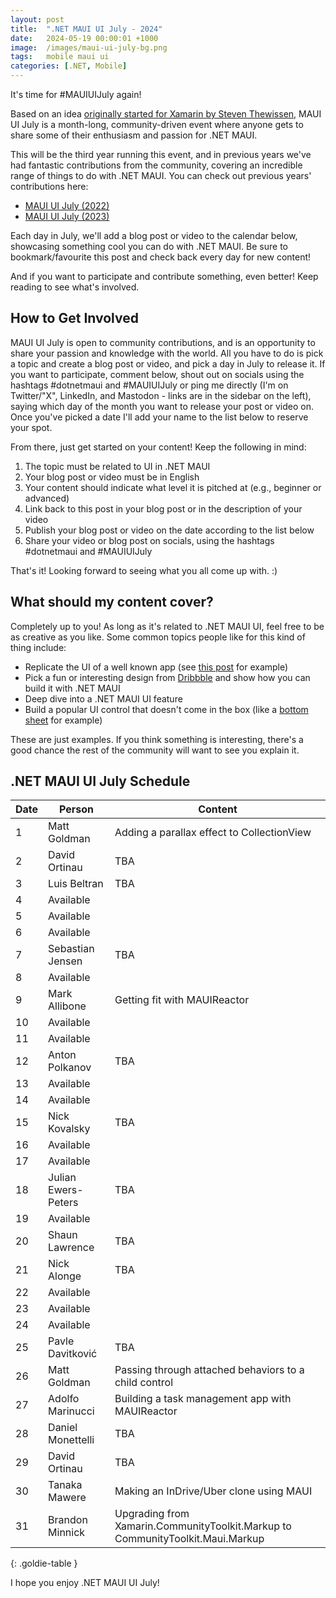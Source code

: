 ```yaml
---
layout: post
title:  ".NET MAUI UI July - 2024"
date:   2024-05-19 00:00:01 +1000
image:  /images/maui-ui-july-bg.png
tags:   mobile maui ui
categories: [.NET, Mobile]
---
```


It's time for #MAUIUIJuly again!

Based on an idea [originally started for Xamarin by Steven Thewissen](https://thewissen.io/introducing-xamarin-ui-july/), MAUI UI July is a month-long, community-driven event where anyone gets to share some of their enthusiasm and passion for .NET MAUI.

This will be the third year running this event, and in previous years we've had fantastic contributions from the community, covering an incredible range of things to do with .NET MAUI. You can check out previous years' contributions here:

* [MAUI UI July (2022)](/posts/maui-ui-july)
* [MAUI UI July (2023)](/posts/maui-ui-july-23)

Each day in July, we'll add a blog post or video to the calendar below, showcasing something cool you can do with .NET MAUI. Be sure to bookmark/favourite this post and check back every day for new content!

And if you want to participate and contribute something, even better! Keep reading to see what's involved.

## How to Get Involved

MAUI UI July is open to community contributions, and is an opportunity to share your passion and knowledge with the world. All you have to do is pick a topic and create a blog post or video, and pick a day in July to release it. If you want to participate, comment below, shout out on socials using the hashtags #dotnetmaui and #MAUIUIJuly or ping me directly (I'm on Twitter/"X", LinkedIn, and Mastodon - links are in the sidebar on the left), saying which day of the month you want to release your post or video on. Once you've picked a date I'll add your name to the list below to reserve your spot.

From there, just get started on your content! Keep the following in mind:

1. The topic must be related to UI in .NET MAUI
2. Your blog post or video must be in English
3. Your content should indicate what level it is pitched at (e.g., beginner or advanced)
4. Link back to this post in your blog post or in the description of your video
5. Publish your blog post or video on the date according to the list below
6. Share your video or blog post on socials, using the hashtags #dotnetmaui and #MAUIUIJuly

That's it! Looking forward to seeing what you all come up with. :)

## What should my content cover?

Completely up to you! As long as it's related to .NET MAUI UI, feel free to be as creative as you like. Some common topics people like for this kind of thing include:

* Replicate the UI of a well known app (see [this post](/posts/outlook-clone) for example)
* Pick a fun or interesting design from [Dribbble](https://dribbble.com) and show how you can build it with .NET MAUI
* Deep dive into a .NET MAUI UI feature
* Build a popular UI control that doesn't come in the box (like a [bottom sheet](https://blogs.xgenoapps.com/post/2022/07/23/maui-bottom-sheet) for example)

These are just examples. If you think something is interesting, there's a good chance the rest of the community will want to see you explain it.


## .NET MAUI UI July Schedule

| Date | Person              | Content                                                                        |
| ---- | ------------------- | ------------------------------------------------------------------------------ |
| 1    | Matt Goldman        | Adding a parallax effect to CollectionView                                     |
| 2    | David Ortinau       | TBA                                                                            |
| 3    | Luis Beltran        | TBA                                                                            |
| 4    | Available           |                                                                                |
| 5    | Available           |                                                                                |
| 6    | Available           |                                                                                |
| 7    | Sebastian Jensen    | TBA                                                                            |
| 8    | Available           |                                                                                |
| 9    | Mark Allibone       | Getting fit with MAUIReactor                                                   |
| 10   | Available           |                                                                                |
| 11   | Available           |                                                                                |
| 12   | Anton Polkanov      | TBA                                                                            |
| 13   | Available           |                                                                                |
| 14   | Available           |                                                                                |
| 15   | Nick Kovalsky       | TBA                                                                            |
| 16   | Available           |                                                                                |
| 17   | Available           |                                                                                |
| 18   | Julian Ewers-Peters | TBA                                                                            |
| 19   | Available           |                                                                                |
| 20   | Shaun Lawrence      | TBA                                                                            |
| 21   | Nick Alonge         | TBA                                                                            |
| 22   | Available           |                                                                                |
| 23   | Available           |                                                                                |
| 24   | Available           |                                                                                |
| 25   | Pavle Davitković    | TBA                                                                            |
| 26   | Matt Goldman        | Passing through attached behaviors to a child control                          |
| 27   | Adolfo Marinucci    | Building a task management app with MAUIReactor                                |
| 28   | Daniel Monettelli   | TBA                                                                            |
| 29   | David Ortinau       | TBA                                                                            |
| 30   | Tanaka Mawere       | Making an InDrive/Uber clone using MAUI                                        |
| 31   | Brandon Minnick     | Upgrading from Xamarin.CommunityToolkit.Markup to CommunityToolkit.Maui.Markup |

{: .goldie-table }

I hope you enjoy .NET MAUI UI July!
